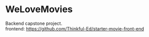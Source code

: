 # WeLoveMovies
Backend capstone project.  
frontend: <https://github.com/Thinkful-Ed/starter-movie-front-end>
